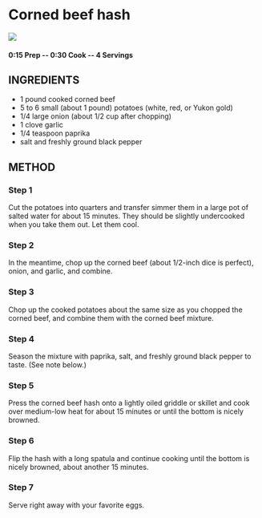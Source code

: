 # Corned beef hash
![](https://raw.githubusercontent.com/fuzzwah/recipes/master/pics/Corned-beef-hash.jpg)
#### 0:15 Prep -- 0:30 Cook -- 4 Servings
## INGREDIENTS
* 1 pound cooked corned beef
* 5 to 6 small (about 1 pound) potatoes (white, red, or Yukon gold)
* 1/4 large onion (about 1/2 cup after chopping)
* 1 clove garlic
* 1/4 teaspoon paprika
* salt and freshly ground black pepper
## METHOD
### Step 1
Cut the potatoes into quarters and transfer simmer them in a large pot of salted water for about 15 minutes. They should be slightly undercooked when you take them out. Let them cool.
### Step 2
In the meantime, chop up the corned beef (about 1/2-inch dice is perfect), onion, and garlic, and combine. 
### Step 3
Chop up the cooked potatoes about the same size as you chopped the corned beef, and combine them with the corned beef mixture.
### Step 4
Season the mixture with paprika, salt, and freshly ground black pepper to taste. (See note below.)
### Step 5
Press the corned beef hash onto a lightly oiled griddle or skillet and cook over medium-low heat for about 15 minutes or until the bottom is nicely browned.
### Step 6
Flip the hash with a long spatula and continue cooking until the bottom is nicely browned, about another 15 minutes.
### Step 7
Serve right away with your favorite eggs.